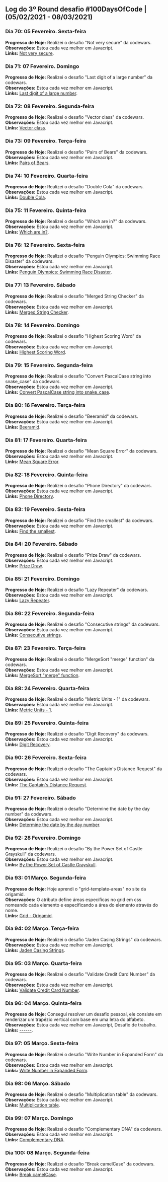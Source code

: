 ## Log do 3º Round desafio #100DaysOfCode | (05/02/2021 - 08/03/2021)

### Dia 70: 05 Fevereiro. Sexta-feira

**Progresso de Hoje:** Realizei o desafio "Not very secure" da codewars.</br>
**Observações:** Estou cada vez melhor em Javacript.</br>
**Links:** [Not very secure](https://t.co/dHjobutfJu?amp=1).</br>

### Dia 71: 07 Fevereiro. Domingo

**Progresso de Hoje:** Realizei o desafio "Last digit of a large number" da codewars.</br>
**Observações:** Estou cada vez melhor em Javacript.</br>
**Links:** [Last digit of a large number](https://www.codewars.com/kata/5511b2f550906349a70004e1).</br>

### Dia 72: 08 Fevereiro. Segunda-feira

**Progresso de Hoje:** Realizei o desafio "Vector class" da codewars.</br>
**Observações:** Estou cada vez melhor em Javacript.</br>
**Links:** [Vector class](https://www.codewars.com/kata/526dad7f8c0eb5c4640000a4).</br>

### Dia 73: 09 Fevereiro. Terça-feira

**Progresso de Hoje:** Realizei o desafio "Pairs of Bears" da codewars.</br>
**Observações:** Estou cada vez melhor em Javacript.</br>
**Links:** [Pairs of Bears](https://www.codewars.com/kata/57d165ad95497ea150000020).</br>

### Dia 74: 10 Fevereiro. Quarta-feira

**Progresso de Hoje:** Realizei o desafio "Double Cola" da codewars.</br>
**Observações:** Estou cada vez melhor em Javacript.</br>
**Links:** [Double Cola](https://t.co/Tt1onRyVuo?amp=1).</br>

### Dia 75: 11 Fevereiro. Quinta-feira

**Progresso de Hoje:** Realizei o desafio "Which are in?" da codewars.</br>
**Observações:** Estou cada vez melhor em Javacript.</br>
**Links:** [Which are in?](https://t.co/EIPUZEzLnR?amp=1).</br>

### Dia 76: 12 Fevereiro. Sexta-feira

**Progresso de Hoje:** Realizei o desafio "Penguin Olympics: Swimming Race Disaster" da codewars.</br>
**Observações:** Estou cada vez melhor em Javacript.</br>
**Links:** [Penguin Olympics: Swimming Race Disaster](https://www.codewars.com/kata/6022c97dac16b0001c0e7ccc).</br>

### Dia 77: 13 Fevereiro. Sábado

**Progresso de Hoje:** Realizei o desafio "Merged String Checker" da codewars.</br>
**Observações:** Estou cada vez melhor em Javacript.</br>
**Links:** [Merged String Checker](https://www.codewars.com/kata/54c9fcad28ec4c6e680011aa).</br>

### Dia 78: 14 Fevereiro. Domingo

**Progresso de Hoje:** Realizei o desafio "Highest Scoring Word" da codewars.</br>
**Observações:** Estou cada vez melhor em Javacript.</br>
**Links:** [Highest Scoring Word](https://www.codewars.com/kata/57eb8fcdf670e99d9b000272).</br>

### Dia 79: 15 Fevereiro. Segunda-feira

**Progresso de Hoje:** Realizei o desafio "Convert PascalCase string into snake_case" da codewars.</br>
**Observações:** Estou cada vez melhor em Javacript.</br>
**Links:** [Convert PascalCase string into snake_case](https://t.co/8fRdflwERR?amp=1).</br>

### Dia 80: 16 Fevereiro. Terça-feira

**Progresso de Hoje:** Realizei o desafio "Beeramid" da codewars.</br>
**Observações:** Estou cada vez melhor em Javacript.</br>
**Links:** [Beeramid](https://t.co/x2cULAQXti?amp=1).</br>

### Dia 81: 17 Fevereiro. Quarta-feira

**Progresso de Hoje:** Realizei o desafio "Mean Square Error" da codewars.</br>
**Observações:** Estou cada vez melhor em Javacript.</br>
**Links:** [Mean Square Error](https://www.codewars.com/kata/51edd51599a189fe7f000015).</br>

### Dia 82: 18 Fevereiro. Quinta-feira

**Progresso de Hoje:** Realizei o desafio "Phone Directory" da codewars.</br>
**Observações:** Estou cada vez melhor em Javacript.</br>
**Links:** [Phone Directory](https://www.codewars.com/kata/56baeae7022c16dd7400086e).</br>

### Dia 83: 19 Fevereiro. Sexta-feira

**Progresso de Hoje:** Realizei o desafio "Find the smallest" da codewars.</br>
**Observações:** Estou cada vez melhor em Javacript.</br>
**Links:** [Find the smallest](https://www.codewars.com/kata/573992c724fc289553000e95).</br>

### Dia 84: 20 Fevereiro. Sábado

**Progresso de Hoje:** Realizei o desafio "Prize Draw" da codewars.</br>
**Observações:** Estou cada vez melhor em Javacript.</br>
**Links:** [Prize Draw](https://www.codewars.com/kata/5616868c81a0f281e500005c).</br>

### Dia 85: 21 Fevereiro. Domingo

**Progresso de Hoje:** Realizei o desafio "Lazy Repeater" da codewars.</br>
**Observações:** Estou cada vez melhor em Javacript.</br>
**Links:** [Lazy Repeater](https://t.co/IiFV0DAVqQ?amp=1).</br>

### Dia 86: 22 Fevereiro. Segunda-feira

**Progresso de Hoje:** Realizei o desafio "Consecutive strings" da codewars.</br>
**Observações:** Estou cada vez melhor em Javacript.</br>
**Links:** [Consecutive strings](https://t.co/ufjK0rDUgA?amp=1).</br>

### Dia 87: 23 Fevereiro. Terça-feira

**Progresso de Hoje:** Realizei o desafio "MergeSort "merge" function" da codewars.</br>
**Observações:** Estou cada vez melhor em Javacript.</br>
**Links:** [MergeSort "merge" function](https://t.co/kIxj71f8Q6?amp=1).</br>

### Dia 88: 24 Fevereiro. Quarta-feira

**Progresso de Hoje:** Realizei o desafio "Metric Units - 1" da codewars.</br>
**Observações:** Estou cada vez melhor em Javacript.</br>
**Links:** [Metric Units - 1](https://www.codewars.com/kata/5264f5685fda8ed370000265).</br>

### Dia 89: 25 Fevereiro. Quinta-feira

**Progresso de Hoje:** Realizei o desafio "Digit Recovery" da codewars.</br>
**Observações:** Estou cada vez melhor em Javacript.</br>
**Links:** [Digit Recovery](https://www.codewars.com/kata/5964d7e633b908e172000046).</br>

### Dia 90: 26 Fevereiro. Sexta-feira

**Progresso de Hoje:** Realizei o desafio "The Captain's Distance Request" da codewars.</br>
**Observações:** Estou cada vez melhor em Javacript.</br>
**Links:** [The Captain's Distance Request](https://t.co/Rtt8YrosB5?amp=1).</br>

### Dia 91: 27 Fevereiro. Sábado

**Progresso de Hoje:** Realizei o desafio "Determine the date by the day number" da codewars.</br>
**Observações:** Estou cada vez melhor em Javacript.</br>
**Links:** [Determine the date by the day number](https://www.codewars.com/kata/602afedfd4a64d0008eb4e6e).</br>

### Dia 92: 28 Fevereiro. Domingo

**Progresso de Hoje:** Realizei o desafio "By the Power Set of Castle Grayskull" da codewars.</br>
**Observações:** Estou cada vez melhor em Javacript.</br>
**Links:** [By the Power Set of Castle Grayskull](https://www.codewars.com/kata/53d3173cf4eb7605c10001a8).</br>

### Dia 93: 01 Março. Segunda-feira

**Progresso de Hoje:** Hoje aprendi o "grid-template-areas" no site da origamid.</br>
**Observações:** O atributo define áreas específicas no grid em css nomeando cada elemento e especificando a área do elemento através do nome.</br>
**Links:** [Grid - Origamid](https://t.co/1KYtvlxwZa?amp=1).</br>

### Dia 94: 02 Março. Terça-feira

**Progresso de Hoje:** Realizei o desafio "Jaden Casing Strings" da codewars.</br>
**Observações:** Estou cada vez melhor em Javacript.</br>
**Links:** [Jaden Casing Strings](https://t.co/82AtMxK2lY?amp=1).</br>

### Dia 95: 03 Março. Quarta-feira

**Progresso de Hoje:** Realizei o desafio "Validate Credit Card Number" da codewars.</br>
**Observações:** Estou cada vez melhor em Javacript.</br>
**Links:** [Validate Credit Card Number](https://t.co/xH4ywRZntB?amp=1).</br>

### Dia 96: 04 Março. Quinta-feira

**Progresso de Hoje:** Consegui resolver um desafio pessoal, ele consiste em renderizar um trapézio vertical com base em uma letra do alfabeto.</br>
**Observações:** Estou cada vez melhor em Javacript, Desafio de trabalho.</br>
**Links:** [------](#).</br>

### Dia 97: 05 Março. Sexta-feira

**Progresso de Hoje:** Realizei o desafio "Write Number in Expanded Form" da codewars.</br>
**Observações:** Estou cada vez melhor em Javacript.</br>
**Links:** [Write Number in Expanded Form](https://t.co/YFvDc1mYOX?amp=1).</br>

### Dia 98: 06 Março. Sábado

**Progresso de Hoje:** Realizei o desafio "Multiplication table" da codewars.</br>
**Observações:** Estou cada vez melhor em Javacript.</br>
**Links:** [Multiplication table](https://t.co/jEIJeUkCrI?amp=1).</br>

### Dia 99: 07 Março. Domingo

**Progresso de Hoje:** Realizei o desafio "Complementary DNA" da codewars.</br>
**Observações:** Estou cada vez melhor em Javacript.</br>
**Links:** [Complementary DNA](https://t.co/vOGc0aRq4R?amp=1).</br>

### Dia 100: 08 Março. Segunda-feira

**Progresso de Hoje:** Realizei o desafio "Break camelCase" da codewars.</br>
**Observações:** Estou cada vez melhor em Javacript.</br>
**Links:** [Break camelCase](https://www.codewars.com/kata/5208f99aee097e6552000148).</br>
